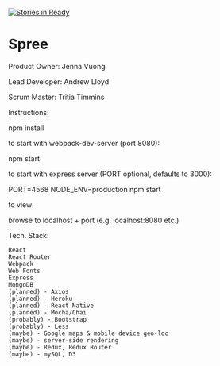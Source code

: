 [![Stories in Ready](https://badge.waffle.io/Flatten-Threat/Spree.png?label=ready&title=Ready)](https://waffle.io/Flatten-Threat/Spree)
# Spree

Product Owner: Jenna Vuong

Lead Developer: Andrew Lloyd

Scrum Master: Tritia Timmins

Instructions:

  npm install
    
to start with webpack-dev-server (port 8080):

  npm start

to start with express server (PORT optional, defaults to 3000):

  PORT=4568 NODE_ENV=production npm start

to view:

  browse to localhost + port (e.g. localhost:8080 etc.)


Tech. Stack:

    React
    React Router
    Webpack
    Web Fonts
    Express
    MongoDB
    (planned) - Axios
    (planned) - Heroku
    (planned) - React Native
    (planned) - Mocha/Chai
    (probably) - Bootstrap
    (probably) - Less
    (maybe) - Google maps & mobile device geo-loc
    (maybe) - server-side rendering
    (maybe) - Redux, Redux Router
    (maybe) - mySQL, D3
